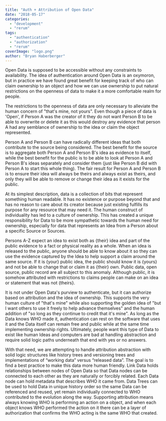 ```yaml
---
title: "Auth + Attribution of Open Data"
date: "2018-05-17"
categories: 
  - "development"
  - "rerum"
tags: 
  - "authentication"
  - "authorization"
  - "rerum"
coverImage: "logo.png"
author: "Bryan Haberberger"
---
```


Open Data is supposed to be accessible without any constraints to availability.   The idea of authentication around Open Data is an oxymoron, but in practice we have found great benefit for keeping track of who can claim ownership to an object and how we can use ownership to put natural restrictions on the openness of data to make it a more comfortable realm for people.

The restrictions to the openness of data are only necessary to alleviate the human concern of "that's mine, not yours".  Even though a piece of data is 'Open', if Person A was the creator of it they do not want Person B to be able to overwrite or delete it as this would destroy any evidence that person A had any semblance of ownership to the idea or claim the object represented.

Person A and Person B can have radically different ideas that both contribute to the source being considered.  The best benefit for the source is to aggregate both Person A and Person B's idea as evidence to itself, while the best benefit for the public is to be able to look at Person A and Person B's ideas separately and consider them (just like Person B did with Person A to start this whole thing).  The fair result for Person A and Person B is to ensure their idea will always be theirs and always exist as theirs, and only they will be able to remove or change their idea as it exists for the public.

At its simplest description, data is a collection of bits that represent something human readable.  It has no existence or purpose beyond that and has no reason to care about its creator because just existing fulfills its purpose for any resource that may need it.  The human construct of individuality has led to a culture of ownership.  This has created a unique responsibility for Data to be more sympathetic towards the human need for ownership, especially for data that represents an Idea from a Person about a specific Source or Sources.

Persons A-Z expect an idea to exist both as {their} idea and part of the public evidence to a fact or physical reality as a whole.  When an idea is released to the public, anyone should be able to know about it so they can use the evidence captured by the Idea to help support a claim around the same source.  If it is {your} public idea, the public should know it is {yours} and not be able to change that or claim it as {their} own.  Public data, open source, public record are all subject to this anomaly.  Although public, it is somehow attributed with restrictions to claims people can make on an idea or statement that was not {theirs}.

It is not under Open Data's purview to authenticate, but it can authorize based on attribution and the idea of ownership.  This supports the very human culture of "that's mine" while also supporting the golden idea of "but I want others to use it freely to help advance themselves" and the human addition of "so long as they continue to credit that it's mine".  As long as the Data knows WHO made it, authentication can rest on the software that uses it and the Data itself can remain free and public while at the same time implementing ownership rights.  Ultimately, people want this type of Data to exist like human Ideas and computers are bad at handling abstraction and require solid logic paths underneath that end with yes or no answers.

With that need, we are attempting to handle attribution abstraction with solid logic structures like history trees and versioning trees and implementations of “working data” versus “released data”.  The goal is to find a best practice to make this data more human friendly.  Link Data holds relationships between nodes of Open Data so that Data nodes can be connected to each other as they are naturally or forcibly related.  Each Data node can hold metadata that describes WHO it came from.  Data Trees can be used to hold Data in unique history order so the same Data can be referenced and reused, yet remain individually connected to WHO contributed to the evolution along the way.  Supporting attribution means always knowing WHO is performing an action on a object, and when each object knows WHO performed the action on it there can be a layer of authorization that confirms the WHO acting is the same WHO that created.
